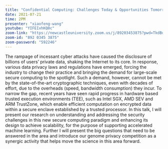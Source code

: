 ```yaml
---
title: "Confidential Computing: Challenges Today & Opportunities Tomorrow"
date: 2021-07-21
time: 2PM
presenter: "xiaofeng-wang"
youtube: "YIFEIxhKQ0c"
zoom-link: "https://newcastleuniversity.zoom.us/j/89203453875?pwd=TkdBd3Z4ZkRDZDFCMUZYSlZ2eTArQT09"
zoom-id: "892 0345 3875"
zoom-password: "592246"
---
```


The rampage of incessant cyber attacks have caused the disclosure of billions of users’ private data, shaking the Internet to its core. In response, various data privacy laws and regulations have emerged, forcing the industry to change their practice and bringing the demand for large-scale secure computing to the spotlight. Such a demand, however, cannot be met by the state-of-the-art cryptographic techniques, even with decades of effort, due to the overheads (speed, bandwidth consumption) they incur. To narrow the gap, recent years have seen rapid progress in hardware based trusted execution environments (TEE), such as Intel SGX, AMD SEV and ARM TrustZone, which enable efficient computation on encrypted data within a secure enclave established by a trusted processor. In this talk, I will present our research on understanding and addressing the security challenges in this new secure computing paradigm and enhancing its design to achieve scalability, for the purpose of supporting accelerated machine learning. Further I will present the big questions that need to be answered in the area and introduce our genome privacy competition as a synergic activity that helps move the science in this area forward.
